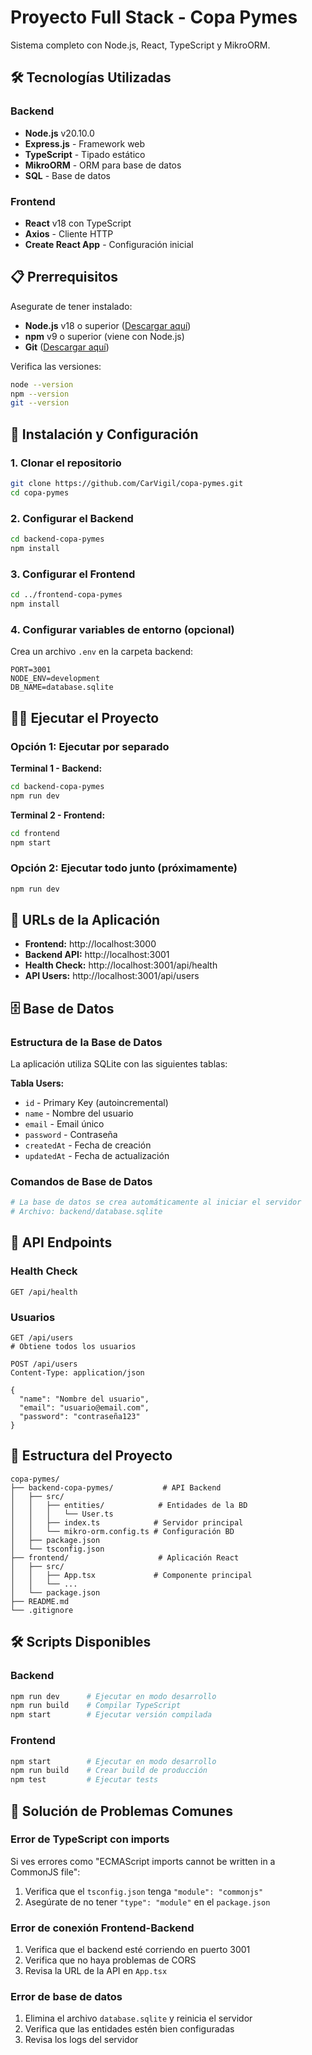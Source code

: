 # Proyecto Full Stack - Copa Pymes

Sistema completo con Node.js, React, TypeScript y MikroORM.

## 🛠️ Tecnologías Utilizadas

### Backend
- **Node.js** v20.10.0
- **Express.js** - Framework web
- **TypeScript** - Tipado estático
- **MikroORM** - ORM para base de datos
- **SQL** - Base de datos

### Frontend
- **React** v18 con TypeScript
- **Axios** - Cliente HTTP
- **Create React App** - Configuración inicial

## 📋 Prerrequisitos

Asegurate de tener instalado:
- **Node.js** v18 o superior ([Descargar aquí](https://nodejs.org/))
- **npm** v9 o superior (viene con Node.js)
- **Git** ([Descargar aquí](https://git-scm.com/))

Verifica las versiones:
```bash
node --version
npm --version
git --version
```

## 🚀 Instalación y Configuración

### 1. Clonar el repositorio
```bash
git clone https://github.com/CarVigil/copa-pymes.git
cd copa-pymes
```

### 2. Configurar el Backend
```bash
cd backend-copa-pymes
npm install
```

### 3. Configurar el Frontend
```bash
cd ../frontend-copa-pymes
npm install
```

### 4. Configurar variables de entorno (opcional)
Crea un archivo `.env` en la carpeta backend:
```env
PORT=3001
NODE_ENV=development
DB_NAME=database.sqlite
```

## 🏃‍♂️ Ejecutar el Proyecto

### Opción 1: Ejecutar por separado
**Terminal 1 - Backend:**
```bash
cd backend-copa-pymes
npm run dev
```

**Terminal 2 - Frontend:**
```bash
cd frontend
npm start
```

### Opción 2: Ejecutar todo junto (próximamente)
```bash
npm run dev
```

## 📱 URLs de la Aplicación

- **Frontend:** http://localhost:3000
- **Backend API:** http://localhost:3001
- **Health Check:** http://localhost:3001/api/health
- **API Users:** http://localhost:3001/api/users

## 🗄️ Base de Datos

### Estructura de la Base de Datos
La aplicación utiliza SQLite con las siguientes tablas:

**Tabla Users:**
- `id` - Primary Key (autoincremental)
- `name` - Nombre del usuario
- `email` - Email único
- `password` - Contraseña
- `createdAt` - Fecha de creación
- `updatedAt` - Fecha de actualización

### Comandos de Base de Datos
```bash
# La base de datos se crea automáticamente al iniciar el servidor
# Archivo: backend/database.sqlite
```

## 📡 API Endpoints

### Health Check
```http
GET /api/health
```

### Usuarios
```http
GET /api/users
# Obtiene todos los usuarios

POST /api/users
Content-Type: application/json

{
  "name": "Nombre del usuario",
  "email": "usuario@email.com",
  "password": "contraseña123"
}
```

## 📁 Estructura del Proyecto

```
copa-pymes/
├── backend-copa-pymes/           # API Backend
│   ├── src/
│   │   ├── entities/            # Entidades de la BD
│   │   │   └── User.ts
│   │   ├── index.ts            # Servidor principal
│   │   └── mikro-orm.config.ts # Configuración BD
│   ├── package.json
│   └── tsconfig.json
├── frontend/                    # Aplicación React
│   ├── src/
│   │   ├── App.tsx             # Componente principal
│   │   └── ...
│   └── package.json
├── README.md
└── .gitignore
```

## 🛠️ Scripts Disponibles

### Backend
```bash
npm run dev      # Ejecutar en modo desarrollo
npm run build    # Compilar TypeScript
npm start        # Ejecutar versión compilada
```

### Frontend
```bash
npm start        # Ejecutar en modo desarrollo
npm run build    # Crear build de producción
npm test         # Ejecutar tests
```

## 🔧 Solución de Problemas Comunes

### Error de TypeScript con imports
Si ves errores como "ECMAScript imports cannot be written in a CommonJS file":
1. Verifica que el `tsconfig.json` tenga `"module": "commonjs"`
2. Asegúrate de no tener `"type": "module"` en el `package.json`

### Error de conexión Frontend-Backend
1. Verifica que el backend esté corriendo en puerto 3001
2. Verifica que no haya problemas de CORS
3. Revisa la URL de la API en `App.tsx`

### Error de base de datos
1. Elimina el archivo `database.sqlite` y reinicia el servidor
2. Verifica que las entidades estén bien configuradas
3. Revisa los logs del servidor
